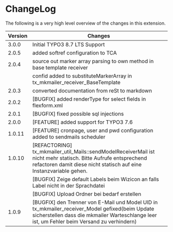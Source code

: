 ChangeLog
=========

The following is a very high level overview of the changes in this extension.

|Version|Changes|
|-------|-------|
|3.0.0|Initial TYPO3 8.7 LTS Support|
|2.0.5|added softref configuration to TCA|
|2.0.4|source out marker array parsing to own method in base template receiver|
||confid added to substituteMarkerArray in tx_mkmailer_receiver_BaseTemplate|
|2.0.3|converted documentation from reSt to markdown|
|2.0.2|[BUGFIX] added renderType for select fields in flexform.xml|
|2.0.1|[BUGFIX] fixed possible sql injections|
|2.0.0|[FEATURE] added support for TYPO3 7.6|
|1.0.11|[FEATURE] cronpage, user and pwd configuration added to sendmails scheduler|
|1.0.10|[REFACTORING] tx\_mkmailer\_util\_Mails::sendModelReceiverMail ist nicht mehr statisch. Bitte Aufrufe entsprechend refactoren damit diese nicht statisch auf eine Instanzvariable gehen.|
||[BUGFIX] Zeige default Labels beim Wizicon an falls Label nicht in der Sprachdatei|
||[BUGFIX] Upload Ordner bei bedarf erstellen|
|1.0.9|[BUGFIX] den Trenner von E-Mail und Model UID in tx\_mkmailer\_receiver\_Model gefixed(beim Update sicherstellen dass die mkmailer Warteschlange leer ist, um Fehler beim Versand zu verhindern)|


